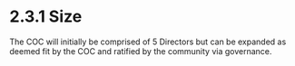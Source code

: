 # 2.3.1 Size

The COC will initially be comprised of 5 Directors but can be expanded as deemed fit by the COC and ratified by the community via governance.
